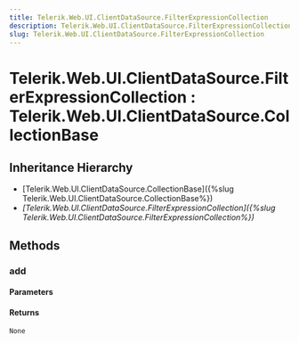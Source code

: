 ```yaml
---
title: Telerik.Web.UI.ClientDataSource.FilterExpressionCollection
description: Telerik.Web.UI.ClientDataSource.FilterExpressionCollection
slug: Telerik.Web.UI.ClientDataSource.FilterExpressionCollection
---
```


# Telerik.Web.UI.ClientDataSource.FilterExpressionCollection : Telerik.Web.UI.ClientDataSource.CollectionBase 

## Inheritance Hierarchy

* [Telerik.Web.UI.ClientDataSource.CollectionBase]({%slug Telerik.Web.UI.ClientDataSource.CollectionBase%})
* *[Telerik.Web.UI.ClientDataSource.FilterExpressionCollection]({%slug Telerik.Web.UI.ClientDataSource.FilterExpressionCollection%})*


## Methods

###  add

#### Parameters

#### Returns

`None` 




